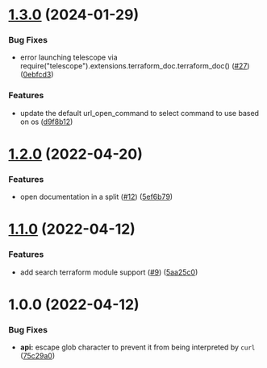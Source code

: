 # [1.3.0](https://github.com/ANGkeith/telescope-terraform-doc.nvim/compare/v1.2.0...v1.3.0) (2024-01-29)


### Bug Fixes

* error launching telescope via require("telescope").extensions.terraform_doc.terraform_doc() ([#27](https://github.com/ANGkeith/telescope-terraform-doc.nvim/issues/27)) ([0ebfcd3](https://github.com/ANGkeith/telescope-terraform-doc.nvim/commit/0ebfcd3dd618fb867f13e491542cb07e3a5809ff))


### Features

* update the default url_open_command to select command to use based on os ([d9f8b12](https://github.com/ANGkeith/telescope-terraform-doc.nvim/commit/d9f8b12f434a2e8e7cf690c0f1c3c212850e578d))

# [1.2.0](https://github.com/ANGkeith/telescope-terraform-doc.nvim/compare/v1.1.0...v1.2.0) (2022-04-20)


### Features

* open documentation in a split ([#12](https://github.com/ANGkeith/telescope-terraform-doc.nvim/issues/12)) ([5ef6b79](https://github.com/ANGkeith/telescope-terraform-doc.nvim/commit/5ef6b7958ab9868a47bed7faf24b1aef825ba9e1))

# [1.1.0](https://github.com/ANGkeith/telescope-terraform-doc.nvim/compare/v1.0.0...v1.1.0) (2022-04-12)


### Features

* add search terraform module support ([#9](https://github.com/ANGkeith/telescope-terraform-doc.nvim/issues/9)) ([5aa25c0](https://github.com/ANGkeith/telescope-terraform-doc.nvim/commit/5aa25c08f6e43e0a976b5cdc4fd696ac612d78c8))

# 1.0.0 (2022-04-12)


### Bug Fixes

* **api:** escape glob character to prevent it from being interpreted by `curl` ([75c29a0](https://github.com/ANGkeith/telescope-terraform-doc.nvim/commit/75c29a0ac8f0af89081381787166f52d963ec0d4))
